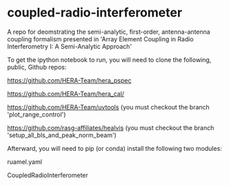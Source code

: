 # coupled-radio-interferometer
A repo for deomstrating the semi-analytic, first-order, antenna-antenna coupling formalism presented in 'Array Element Coupling in Radio Interferometry I: A Semi-Analytic Approach'

To get the ipython notebook to run, you will need to clone the following, public, Github repos:       

https://github.com/HERA-Team/hera_pspec

https://github.com/HERA-Team/hera_cal/

https://github.com/HERA-Team/uvtools (you must checkout the branch 'plot_range_control')

https://github.com/rasg-affiliates/healvis (you must checkout the branch 'setup_all_bls_and_peak_norm_beam')



Afterward, you will need to pip (or conda) install the following two modules:

ruamel.yaml

CoupledRadioInterferometer

